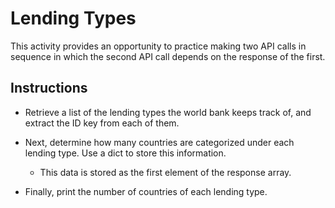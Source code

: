 # Lending Types

This activity provides an opportunity to practice making two API calls in sequence in which the second API call depends on the response of the first.

## Instructions

* Retrieve a list of the lending types the world bank keeps track of, and extract the ID key from each of them.

* Next, determine how many countries are categorized under each lending type. Use a dict to store this information. 

  * This data is stored as the first element of the response array.

* Finally, print the number of countries of each lending type.
